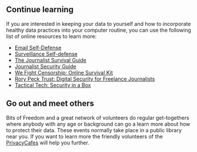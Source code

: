 ## Continue learning

If you are interested in keeping your data to yourself and how to incorporate healthy data practices into your computer routine, you can use the following list of online resources to learn more:

* [Email Self-Defense](https://emailselfdefense.fsf.org)
* [Surveillance Self-defense](https://ssd.eff.org/)
* [The Journalist Survival Guide](http://video.skeyesmedia.org/)
* [Journalist Security Guide](https://cpj.org/reports/2012/04/journalist-security-guide.php)
* [We Fight Censorship: Online Survival Kit](https://www.wefightcensorship.org/online-survival-kithtml.html)
* [Rory Peck Trust: Digital Security for Freelance Journalists](https://rorypecktrust.org/resources/digital-security)
* [Tactical Tech: Security in a Box](https://securityinabox.org/en)


## Go out and meet others

Bits of Freedom and a great network of volunteers do regular get-togethers where anybody with any age or background can go a learn more about how to protect their data. These events normally take place in a public library near you. If you want to learn more the friendly volunteers of the [PrivacyCafes](https://privacycafe.nl/) will help you further.

